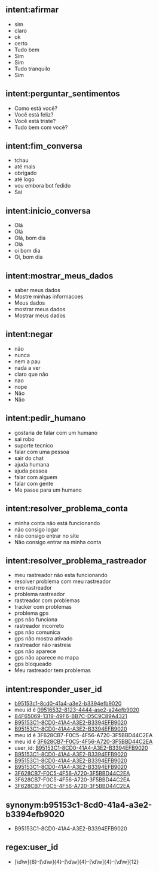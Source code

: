 ## intent:afirmar
- sim
- claro
- ok
- certo
- Tudo bem
- Sim
- Sim
- Tudo tranquilo
- Sim

## intent:perguntar_sentimentos
- Como está você?
- Você está feliz?
- Você está triste?
- Tudo bem com você?


## intent:fim_conversa
- tchau
- até mais
- obrigado
- até logo
- vou embora bot fedido
- Sai

## intent:inicio_conversa
- Olá
- Olá
- Olá, bom dia
- Olá
- oi bom dia
- Oi, bom dia

## intent:mostrar_meus_dados
- saber meus dados
- Mostre minhas informacoes
- Meus dados
- mostrar meus dados
- Mostrar meus dados

## intent:negar
- não
- nunca
- nem a pau
- nada a ver
- claro que não
- nao
- nope
- Não
- Não

## intent:pedir_humano
- gostaria de falar com um humano
- sai robo
- suporte tecnico
- falar com uma pessoa
- sair do chat
- ajuda humana
- ajuda pessoa
- falar com alguem
- falar com gente
- Me passe para um humano

## intent:resolver_problema_conta
- minha conta não está funcionando
- não consigo logar
- não consigo entrar no site
- Não consigo entrar na minha conta

## intent:resolver_problema_rastreador
- meu rastreador não esta funcionando
- resolver problema com meu rastreador
- erro rastreador
- problema rastreador
- rastreador com problemas
- tracker com problemas
- problema gps
- gps não funciona
- rastreador incorreto
- gps não comunica
- gps não mostra ativado
- rastreador não rastreia
- gps não aparece
- gps não aparece no mapa
- gps bloqueado
- Meu rastreador tem problemas

## intent:responder_user_id
- [b95153c1-8cd0-41a4-a3e2-b3394efb9020](user_id)
- meu id é [09516532-8123-4444-ase2-a24efb9020](user_id)
- [84F65069-1319-49F6-BB7C-D5C9C89A4321](user_id)
- [B95153C1-8CD0-41A4-A3E2-B3394EFB9020](user_id:b95153c1-8cd0-41a4-a3e2-b3394efb9020)
- [B95153C1-8CD0-41A4-A3E2-B3394EFB9020](user_id:b95153c1-8cd0-41a4-a3e2-b3394efb9020)
- meu id é 3F628CB7-F0C5-4F56-A720-3F5BBD44C2EA
- meu id é [3F628CB7-F0C5-4F56-A720-3F5BBD44C2EA](user_id)
- user_id: [B95153C1-8CD0-41A4-A3E2-B3394EFB9020](user_id:b95153c1-8cd0-41a4-a3e2-b3394efb9020)
- [B95153C1-8CD0-41A4-A3E2-B3394EFB9020](user_id:b95153c1-8cd0-41a4-a3e2-b3394efb9020)
- [B95153C1-8CD0-41A4-A3E2-B3394EFB9020](user_id:b95153c1-8cd0-41a4-a3e2-b3394efb9020)
- [B95153C1-8CD0-41A4-A3E2-B3394EFB9020](user_id:b95153c1-8cd0-41a4-a3e2-b3394efb9020)
- [3F628CB7-F0C5-4F56-A720-3F5BBD44C2EA](user_id)
- 3F628CB7-F0C5-4F56-A720-3F5BBD44C2EA
- [3F628CB7-F0C5-4F56-A720-3F5BBD44C2EA](user_id)

## synonym:b95153c1-8cd0-41a4-a3e2-b3394efb9020
- B95153C1-8CD0-41A4-A3E2-B3394EFB9020

## regex:user_id
- [\d\w]{8}-[\d\w]{4}-[\d\w]{4}-[\d\w]{4}-[\d\w]{12}
